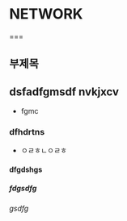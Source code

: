 # NETWORK
===

부제목
---

## dsfadfgmsdf nvkjxcv

* fgmc

### dfhdrtns

- ㅇㄹㅎㄴㅇㄹㅎ

#### dfgdshgs
##### fdgsdfg
###### gsdfg
